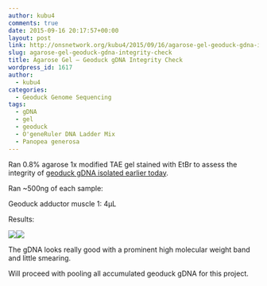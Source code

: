 ```yaml
---
author: kubu4
comments: true
date: 2015-09-16 20:17:57+00:00
layout: post
link: http://onsnetwork.org/kubu4/2015/09/16/agarose-gel-geoduck-gdna-integrity-check/
slug: agarose-gel-geoduck-gdna-integrity-check
title: Agarose Gel – Geoduck gDNA Integrity Check
wordpress_id: 1617
author:
  - kubu4
categories:
  - Geoduck Genome Sequencing
tags:
  - gDNA
  - gel
  - geoduck
  - O'geneRuler DNA Ladder Mix
  - Panopea generosa
---
```


Ran 0.8% agarose 1x modified TAE gel stained with EtBr to assess the integrity of [geoduck gDNA isolated earlier today](http://onsnetwork.org/kubu4/2015/09/16/genomic-dna-isolation-geoduck-adductor-muscle-foot-4/).

Ran ~500ng of each sample:

Geoduck adductor muscle 1: 4μL



Results:



[![](https://raw.githubusercontent.com/sr320/LabDocs/master/protocols/Commercial_Protocols/ThermoFisher_OgeneRuler_DNA_Ladder_Mix_F100439.jpg)](https://raw.githubusercontent.com/sr320/LabDocs/master/protocols/Commercial_Protocols/ThermoFisher_OgeneRuler_DNA_Ladder_Mix_F100439.jpg)[![](http://eagle.fish.washington.edu/Arabidopsis/20150916_gel_gDNA_geoduck.jpg)](http://eagle.fish.washington.edu/Arabidopsis/20150916_gel_gDNA_geoduck.jpg)





The gDNA looks really good with a prominent high molecular weight band and little smearing.

Will proceed with pooling all accumulated geoduck gDNA for this project.
